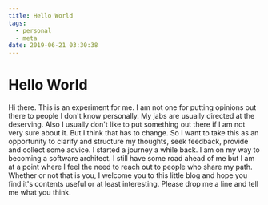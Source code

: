 ```yaml
---
title: Hello World
tags:
  - personal
  - meta
date: 2019-06-21 03:30:38
---
```


# Hello World
Hi there. 
This is an experiment for me. I am not one for putting opinions out there to people I don't know personally. My jabs are usually directed at the deserving. Also I usually don't like to put something out there if I am not very sure about it.
But I think that has to change. So I want to take this as an opportunity to clarify and structure my thoughts, seek feedback, provide and collect some advice. 
I started a journey a while back. I am on my way to becoming a software architect. I still have some road ahead of me but I am at a point where I feel the need to reach out to people who share my path.
Whether or not that is you, I welcome you to this little blog and hope you find it's contents useful or at least interesting. Please drop me a line and tell me what you think.


<!--stackedit_data:
eyJoaXN0b3J5IjpbLTEwMDA0Njg1MzMsNzk2NjgxMjUzLC04Nj
A0Nzc0OTVdfQ==
-->
